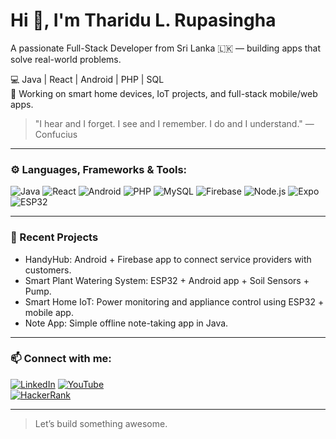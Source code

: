 # Hi 👋, I'm Tharidu L. Rupasingha

A passionate Full-Stack Developer from Sri Lanka 🇱🇰 — building apps that solve real-world problems.

💻 Java | React | Android | PHP | SQL  
📱 Working on smart home devices, IoT projects, and full-stack mobile/web apps.

> "I hear and I forget. I see and I remember. I do and I understand." — Confucius

---

### ⚙️ Languages, Frameworks & Tools:
![Java](https://img.shields.io/badge/Java-ED8B00?style=for-the-badge&logo=openjdk&logoColor=white)
![React](https://img.shields.io/badge/React-20232A?style=for-the-badge&logo=react&logoColor=61DAFB)
![Android](https://img.shields.io/badge/Android-3DDC84?style=for-the-badge&logo=android&logoColor=white)
![PHP](https://img.shields.io/badge/PHP-777BB4?style=for-the-badge&logo=php&logoColor=white)
![MySQL](https://img.shields.io/badge/MySQL-4479A1?style=for-the-badge&logo=mysql&logoColor=white)
![Firebase](https://img.shields.io/badge/Firebase-ffca28?style=for-the-badge&logo=firebase&logoColor=black)
![Node.js](https://img.shields.io/badge/Node.js-339933?style=for-the-badge&logo=nodedotjs&logoColor=white)
![Expo](https://img.shields.io/badge/Expo-000020?style=for-the-badge&logo=expo&logoColor=white)
![ESP32](https://img.shields.io/badge/ESP32-999999?style=for-the-badge)

---

### 📱 Recent Projects
- HandyHub: Android + Firebase app to connect service providers with customers.
- Smart Plant Watering System: ESP32 + Android app + Soil Sensors + Pump.
- Smart Home IoT: Power monitoring and appliance control using ESP32 + mobile app.
- Note App: Simple offline note-taking app in Java.

---

### 📫 Connect with me:
[![LinkedIn](https://img.shields.io/badge/LinkedIn-0077B5?style=flat&logo=linkedin&logoColor=white)](https://www.linkedin.com/in/tharidul/)
[![YouTube](https://img.shields.io/badge/YouTube-FF0000?style=flat&logo=youtube&logoColor=white)](https://www.youtube.com/@tharindulakmal5593)  
[![HackerRank](https://img.shields.io/badge/HackerRank-2EC866?style=flat&logo=HackerRank&logoColor=white)](https://www.hackerrank.com/profile/tharindulakmal51) 


---

> Let’s build something awesome.
